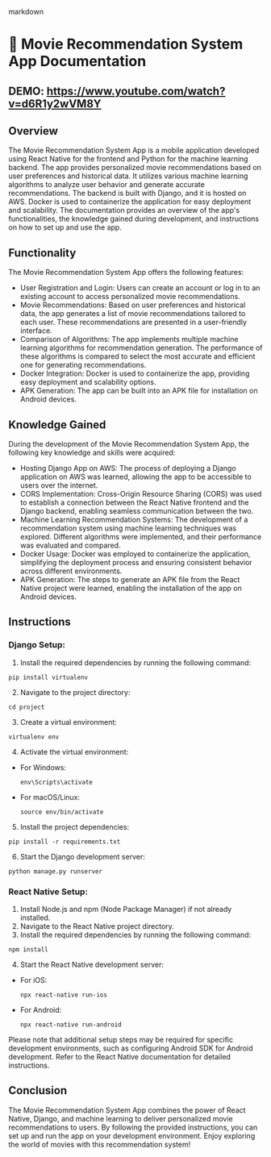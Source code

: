 markdown

# 🎥 Movie Recommendation System App Documentation

## DEMO: https://www.youtube.com/watch?v=d6R1y2wVM8Y
## Overview

The Movie Recommendation System App is a mobile application developed using React Native for the frontend and Python for the machine learning backend. The app provides personalized movie recommendations based on user preferences and historical data. It utilizes various machine learning algorithms to analyze user behavior and generate accurate recommendations. The backend is built with Django, and it is hosted on AWS. Docker is used to containerize the application for easy deployment and scalability. The documentation provides an overview of the app's functionalities, the knowledge gained during development, and instructions on how to set up and use the app.

## Functionality

The Movie Recommendation System App offers the following features:

- User Registration and Login: Users can create an account or log in to an existing account to access personalized movie recommendations.
- Movie Recommendations: Based on user preferences and historical data, the app generates a list of movie recommendations tailored to each user. These recommendations are presented in a user-friendly interface.
- Comparison of Algorithms: The app implements multiple machine learning algorithms for recommendation generation. The performance of these algorithms is compared to select the most accurate and efficient one for generating recommendations.
- Docker Integration: Docker is used to containerize the app, providing easy deployment and scalability options.
- APK Generation: The app can be built into an APK file for installation on Android devices.

## Knowledge Gained

During the development of the Movie Recommendation System App, the following key knowledge and skills were acquired:

- Hosting Django App on AWS: The process of deploying a Django application on AWS was learned, allowing the app to be accessible to users over the internet.
- CORS Implementation: Cross-Origin Resource Sharing (CORS) was used to establish a connection between the React Native frontend and the Django backend, enabling seamless communication between the two.
- Machine Learning Recommendation Systems: The development of a recommendation system using machine learning techniques was explored. Different algorithms were implemented, and their performance was evaluated and compared.
- Docker Usage: Docker was employed to containerize the application, simplifying the deployment process and ensuring consistent behavior across different environments.
- APK Generation: The steps to generate an APK file from the React Native project were learned, enabling the installation of the app on Android devices.

## Instructions

### Django Setup:

1. Install the required dependencies by running the following command:

```
pip install virtualenv
```



2. Navigate to the project directory:

```
cd project
```


3. Create a virtual environment:

```
virtualenv env
```


4. Activate the virtual environment:
- For Windows:
  ```
  env\Scripts\activate
  ```
- For macOS/Linux:
  ```
  source env/bin/activate
  ```

5. Install the project dependencies:

```
pip install -r requirements.txt
```


6. Start the Django development server:

```
python manage.py runserver
```


### React Native Setup:

1. Install Node.js and npm (Node Package Manager) if not already installed.
2. Navigate to the React Native project directory.
3. Install the required dependencies by running the following command:

```
npm install
```

4. Start the React Native development server:
- For iOS:
  ```
  npx react-native run-ios
  ```

- For Android:
  ```
  npx react-native run-android
  ```

Please note that additional setup steps may be required for specific development environments, such as configuring Android SDK for Android development. Refer to the React Native documentation for detailed instructions.

## Conclusion

The Movie Recommendation System App combines the power of React Native, Django, and machine learning to deliver personalized movie recommendations to users. By following the provided instructions, you can set up and run the app on your development environment. Enjoy exploring the world of movies with this recommendation system!
